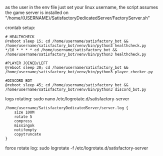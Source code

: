 as the user in the env file just set your linux username, the script assumes the game server is installed on "/home/{USERNAME}/SatisfactoryDedicatedServer/FactoryServer.sh"

crontab setup:

```
# HEALTHCHECK
@reboot sleep 15; cd /home/username/satisfactory_bot && /home/username/satisfactory_bot/venv/bin/python3 healthcheck.py
*/10 * * * * cd /home/username/satisfactory_bot && /home/username/satisfactory_bot/venv/bin/python3 healthcheck.py

#PLAYER JOINED/LEFT
@reboot sleep 30; cd /home/username/satisfactory_bot && /home/username/satisfactory_bot/venv/bin/python3 player_checker.py

#DISCORD BOT
@reboot sleep 45; cd /home/username/satisfactory_bot && /home/username/satisfactory_bot/venv/bin/python3 discord_bot.py
```

logs rotating:
sudo nano /etc/logrotate.d/satisfactory-server
```
/home/username/SatisfactoryDedicatedServer/server.log {
    size 100M
    rotate 5
    compress
    missingok
    notifempty
    copytruncate
}
```
force rotate log:
sudo logrotate -f /etc/logrotate.d/satisfactory-server
